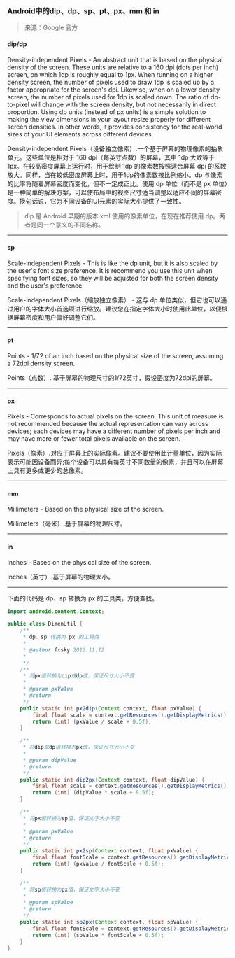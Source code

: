 ### Android中的dip、dp、sp、pt、px、mm 和 in

> 来源：Google 官方

#### dip/dp

Density-independent Pixels - An abstract unit that is based on the physical density of the screen. These units are relative to a 160 dpi (dots per inch) screen, on which 1dp is roughly equal to 1px. When running on a higher density screen, the number of pixels used to draw 1dp is scaled up by a factor appropriate for the screen's dpi. Likewise, when on a lower density screen, the number of pixels used for 1dp is scaled down. The ratio of dp-to-pixel will change with the screen density, but not necessarily in direct proportion. Using dp units (instead of px units) is a simple solution to making the view dimensions in your layout resize properly for different screen densities. In other words, it provides consistency for the real-world sizes of your UI elements across different devices.

Density-independent Pixels（设备独立像素）.一个基于屏幕的物理像素的抽象单元。这些单位是相对于 160 dpi（每英寸点数）的屏幕，其中 1dp 大致等于 1px。在较高密度屏幕上运行时，用于绘制 1dp 的像素数按照适合屏幕 dpi 的系数放大。同样，当在较低密度屏幕上时，用于1dp的像素数按比例缩小。dp 与像素的比率将随着屏幕密度而变化，但不一定成正比。使用 dp 单位（而不是 px 单位）是一种简单的解决方案，可以使布局中的视图尺寸适当调整以适应不同的屏幕密度。换句话说，它为不同设备的UI元素的实际大小提供了一致性。

> dip 是 Android 早期的版本 xml 使用的像素单位，在现在推荐使用 dp。两者是同一个意义的不同名称。

---

#### sp

Scale-independent Pixels - This is like the dp unit, but it is also scaled by the user's font size preference. It is recommend you use this unit when specifying font sizes, so they will be adjusted for both the screen density and the user's preference.

Scale-independent Pixels（缩放独立像素） - 这与 dp 单位类似，但它也可以通过用户的字体大小首选项进行缩放。建议您在指定字体大小时使用此单位，以便根据屏幕密度和用户偏好调整它们。

---

#### pt

Points - 1/72 of an inch based on the physical size of the screen, assuming a 72dpi density screen.

Points（点数）. 基于屏幕的物理尺寸的1/72英寸，假设密度为72dpi的屏幕。

---

#### px

Pixels - Corresponds to actual pixels on the screen. This unit of measure is not recommended because the actual representation can vary across devices; each devices may have a different number of pixels per inch and may have more or fewer total pixels available on the screen.

Pixels（像素）.对应于屏幕上的实际像素。建议不要使用此计量单位，因为实际表示可能因设备而异;每个设备可以具有每英寸不同数量的像素，并且可以在屏幕上具有更多或更少的总像素。

---

#### mm

Millimeters - Based on the physical size of the screen.

Millimeters（毫米）.基于屏幕的物理尺寸。

---

#### in

Inches - Based on the physical size of the screen.

Inches（英寸）.基于屏幕的物理大小。

---

下面的代码是 dp、sp 转换为 px 的工具类，方便查找。

```Java
import android.content.Context;

public class DimenUtil {
    /**
     * dp、sp 转换为 px 的工具类
     *
     * @author fxsky 2012.11.12
     *
     */
    /**
     * 将px值转换为dip或dp值，保证尺寸大小不变
     *
     * @param pxValue
     * @return
     */
    public static int px2dip(Context context, float pxValue) {
        final float scale = context.getResources().getDisplayMetrics().density;
        return (int) (pxValue / scale + 0.5f);
    }

    /**
     * 将dip或dp值转换为px值，保证尺寸大小不变
     *
     * @param dipValue
     * @return
     */
    public static int dip2px(Context context, float dipValue) {
        final float scale = context.getResources().getDisplayMetrics().density;
        return (int) (dipValue * scale + 0.5f);
    }

    /**
     * 将px值转换为sp值，保证文字大小不变
     *
     * @param pxValue
     * @return
     */
    public static int px2sp(Context context, float pxValue) {
        final float fontScale = context.getResources().getDisplayMetrics().scaledDensity;
        return (int) (pxValue / fontScale + 0.5f);
    }

    /**
     * 将sp值转换为px值，保证文字大小不变
     *
     * @param spValue
     * @return
     */
    public static int sp2px(Context context, float spValue) {
        final float fontScale = context.getResources().getDisplayMetrics().scaledDensity;
        return (int) (spValue * fontScale + 0.5f);
    }
}
```



